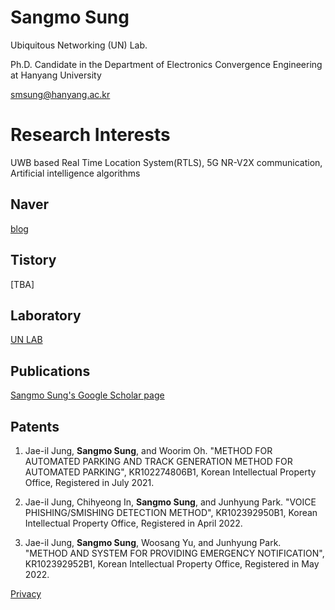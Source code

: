 # Sangmo Sung

Ubiquitous Networking (UN) Lab.

Ph.D. Candidate in the Department of Electronics Convergence Engineering at Hanyang University

smsung@hanyang.ac.kr

# Research Interests

UWB based Real Time Location System(RTLS), 5G NR-V2X communication,
Artificial intelligence algorithms

## Naver
[blog](https://blog.naver.com/sapitquireputat)

## Tistory
[TBA]

## Laboratory
[UN LAB](http://unlab.hanyang.ac.kr)

## Publications
[Sangmo Sung's Google Scholar page](https://scholar.google.com/citations?view_op=list_works&hl=ko&authuser=1&user=--q2aSkAAAAJ)

## Patents
1. Jae-il Jung, **Sangmo Sung**, and Woorim Oh. "METHOD FOR AUTOMATED PARKING AND TRACK GENERATION METHOD FOR AUTOMATED PARKING", KR102274806B1, Korean Intellectual Property Office, Registered in July 2021.

2. Jae-il Jung, Chihyeong In, **Sangmo Sung**, and Junhyung Park. "VOICE PHISHING/SMISHING DETECTION METHOD", KR102392950B1, Korean Intellectual Property Office, Registered in April 2022.

3. Jae-il Jung, **Sangmo Sung**, Woosang Yu, and Junhyung Park. "METHOD AND SYSTEM FOR PROVIDING EMERGENCY NOTIFICATION", KR102392952B1, Korean Intellectual Property Office, Registered in May 2022.


[Privacy](https://sangmosung.github.io/home/privacy)
